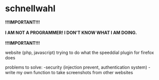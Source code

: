 schnellwahl
===========

<b>!!!IMPORTANT!!!<br></br>
I AM NOT A PROGRAMMER! I DON'T KNOW WHAT I AM DOING.<br></br>
!!!IMPORTANT!!!</b>

website (php, javascript) trying to do what the speeddial plugin for firefox does

problems to solve:
-security (injection prevent, authentication system)
-write my own function to take screenshots from other websites



